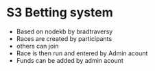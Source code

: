 # S3 Betting system

- Based on nodekb by bradtraversy
- Races are created by participants
- others can join
- Race is then run and entered by Admin acount
- Funds can be added by admin acount